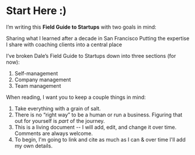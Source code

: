 # Start Here :) 

I’m writing this **Field Guide to Startups** with two goals in mind:

Sharing what I learned after a decade in San Francisco
Putting the expertise I share with coaching clients into a central place

I’ve broken Dale’s Field Guide to Startups down into three sections (for now):

1. Self-management
2. Company management
3. Team management 

When reading, I want you to keep a couple things in mind:

1. Take everything with a grain of salt.
2. There is no “right way” to be a human or run a business. Figuring that out for yourself is *part* of the journey. 
3. This is a living document -- I will add, edit, and change it over time. Comments are always welcome.
4. To begin, I'm going to link and cite as much as I can & over time I'll add my own details.
